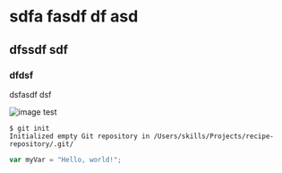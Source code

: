 # sdfa fasdf df asd
## dfssdf sdf
### dfdsf
dsfasdf dsf

![image test](https://octodex.github.com/images/yaktocat.png)
```
$ git init
Initialized empty Git repository in /Users/skills/Projects/recipe-repository/.git/
```
``` javascript
var myVar = "Hello, world!";
```
